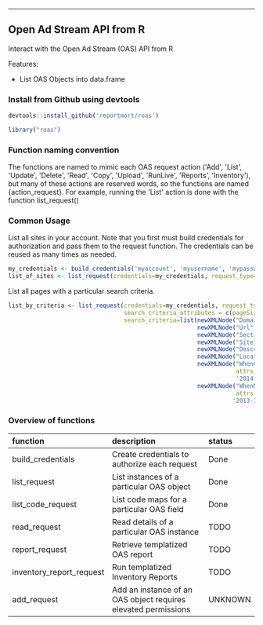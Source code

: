 
-------------------
Open Ad Stream API from R
-------------------

Interact with the Open Ad Stream (OAS) API from R

Features:

-   List OAS Objects into data.frame

### Install from Github using devtools

``` r
devtools::install_github('reportmort/roas')
```

``` r
library("roas")
```

### Function naming convention

The functions are named to mimic each OAS request action ('Add', 'List', 'Update', 'Delete', 'Read', 'Copy', 'Upload', 'RunLive', 'Reports', 'Inventory'), but 
many of these actions are reserved words, so the functions are named {action_request}. For example, running the 'List' action is done with the function list_request()

### Common Usage

List all sites in your account. Note that you first must build credentials for authorization and pass them to the request function. The credentials 
can be reused as many times as needed.

``` r
my_credentials <- build_credentials('myaccount', 'myusername', 'mypassword')
list_of_sites <- list_request(credentials=my_credentials, request_type='Site')
```

List all pages with a particular search criteria.

``` r
list_by_criteria <- list_request(credentials=my_credentials, request_type='Page', 
                                 search_criteria_attributes = c(pageSize=100), 
                                 search_criteria=list(newXMLNode("Domain", "mySite"), 
                                                      newXMLNode("Url", "001"), 
                                                      newXMLNode("SectionId", "Ar%ves"), 
                                                      newXMLNode("SiteId", "ApiSite"), 
                                                      newXMLNode("Description", "My Page"), 
                                                      newXMLNode("LocationKey", "7"), 
                                                      newXMLNode("WhenCreated", 
                                                                 attrs = c(condition = "GT"), 
                                                                 '2014-12-31'), 
                                                      newXMLNode("WhenModified", 
                                                                 attrs = c(condition = "GT"), 
                                                                '2013-12-31')))
```

### Overview of functions

| function                 | description                                                     | status               |
|:-------------------------|:----------------------------------------------------------------|:---------------------|
| build\_credentials       | Create credentials to authorize each request                    | Done                 |
| list\_request            | List instances of a particular OAS object                       | Done                 |
| list\_code\_request      | List code maps for a particular OAS field                       | Done                 |
| read_request             | Read details of a particular OAS instance                       | TODO                 |
| report_request           | Retrieve templatized OAS report                                 | TODO                 |
| inventory_report_request | Run templatized Inventory Reports                               | TODO                 |
| add_request              | Add an instance of an OAS object requires elevated permissions  | UNKNOWN              |
